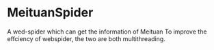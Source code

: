 # MeituanSpider
A wed-spider which can get the information of Meituan
To improve the effciency of webspider, the two are both multithreading.
